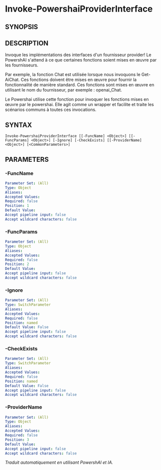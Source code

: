 ﻿---
external help file: powershai-help.xml
schema: 2.0.0
powershai: true
---

# Invoke-PowershaiProviderInterface

## SYNOPSIS <!--!= @#Synop !-->


## DESCRIPTION <!--!= @#Desc !-->
Invoque les implémentations des interfaces d'un fournisseur provider!
Le PowershAI s'attend à ce que certaines fonctions soient mises en œuvre par les fournisseurs.

Par exemple, la fonction Chat est utilisée lorsque nous invoquons le Get-AiChat.
Ces fonctions doivent être mises en œuvre pour fournir la fonctionnalité de manière standard.
Ces fonctions sont mises en œuvre en utilisant le nom du fournisseur, par exemple : openai_Chat.

Le Powershai utilise cette fonction pour invoquer les fonctions mises en œuvre par le powershai. Elle agit comme un wrapper et facilite et traite les scénarios communs à toutes ces invocations.

## SYNTAX <!--!= @#Syntax !-->

```
Invoke-PowershaiProviderInterface [[-FuncName] <Object>] [[-FuncParams] <Object>] [-Ignore] [-CheckExists] [[-ProviderName] <Object>] [<CommonParameters>]
```

## PARAMETERS <!--!= @#Params !-->

### -FuncName

```yml
Parameter Set: (All)
Type: Object
Aliases: 
Accepted Values: 
Required: false
Position: 1
Default Value: 
Accept pipeline input: false
Accept wildcard characters: false
```

### -FuncParams

```yml
Parameter Set: (All)
Type: Object
Aliases: 
Accepted Values: 
Required: false
Position: 2
Default Value: 
Accept pipeline input: false
Accept wildcard characters: false
```

### -Ignore

```yml
Parameter Set: (All)
Type: SwitchParameter
Aliases: 
Accepted Values: 
Required: false
Position: named
Default Value: False
Accept pipeline input: false
Accept wildcard characters: false
```

### -CheckExists

```yml
Parameter Set: (All)
Type: SwitchParameter
Aliases: 
Accepted Values: 
Required: false
Position: named
Default Value: False
Accept pipeline input: false
Accept wildcard characters: false
```

### -ProviderName

```yml
Parameter Set: (All)
Type: Object
Aliases: 
Accepted Values: 
Required: false
Position: 3
Default Value: 
Accept pipeline input: false
Accept wildcard characters: false
```


<!--PowershaiAiDocBlockStart-->
_Traduit automatiquement en utilisant PowershAI et IA._
<!--PowershaiAiDocBlockEnd-->
